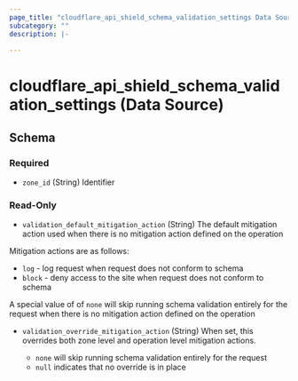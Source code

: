```yaml
---
page_title: "cloudflare_api_shield_schema_validation_settings Data Source - Cloudflare"
subcategory: ""
description: |-
  
---
```


# cloudflare_api_shield_schema_validation_settings (Data Source)




<!-- schema generated by tfplugindocs -->
## Schema

### Required

- `zone_id` (String) Identifier

### Read-Only

- `validation_default_mitigation_action` (String) The default mitigation action used when there is no mitigation action defined on the operation

Mitigation actions are as follows:

  * `log` - log request when request does not conform to schema
  * `block` - deny access to the site when request does not conform to schema

A special value of of `none` will skip running schema validation entirely for the request when there is no mitigation action defined on the operation
- `validation_override_mitigation_action` (String) When set, this overrides both zone level and operation level mitigation actions.

  - `none` will skip running schema validation entirely for the request
  - `null` indicates that no override is in place


